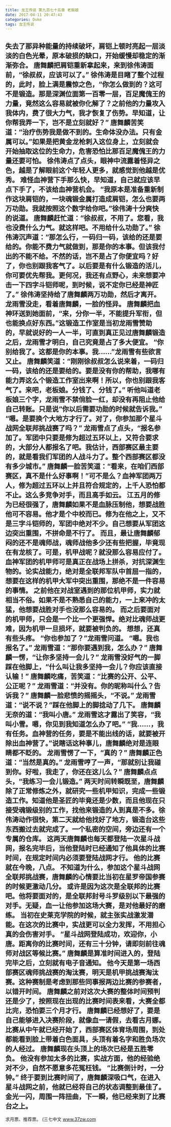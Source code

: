```yaml
---
title: 龙王传说 第九百七十五章 老板娘
date: 2017-04-11 20:47:43
categories: Duke
tags: 龙王传说
---
```


失去了那异种能量的持续破坏，肩铠上顿时亮起一层淡淡的白色光晕，原本破损的缺口，开始缓慢却稳定的渐渐弥合。
唐舞麟把肩铠重新拿起来，来到徐伟涛面前，“徐叔叔，应该可以了。”
徐伟涛是目睹了整个过程的，此时，脸上满是震惊之色，“你怎么做到的？这可不是锻造。那是深渊位面第一百零一层，百足魔傀王的力量，竟然这么容易就被你化解了？之前他的力量攻入我体内，费了很大力气，我才恢复了伤势。早知道，让你帮我弄一下，岂不是立刻就好？”
唐舞麟苦笑道：“治疗伤势我是做不到的。生命体没办法。只有金属可以。”如果是把黄金龙枪刺入这位身上，立刻就会开始抽取这位的生命力，危害恐怕比那百足魔傀王的力量还要可怕。
徐伟涛点了点头，眼神中流露着怪异之色，越是了解眼前这个年轻人更多，就感觉到他越是优秀。
难怪血神营下手那么快，早知道，自己就应该早点下手了，不该给血神营机会。
“我原本是准备重新制作这块肩铠的，一块魂锻金属打造成肩铠，怎么也要两万功勋。我就按照这个数字给你吧。”徐伟涛十分爽快的说道。
唐舞麟赶忙道：“徐叔叔，不用了。您看，我也没费什么力气。就这样吧。不用给什么功勋了。”
徐伟涛沉声道：“那怎么行，一码归一码，该给的还是要给的。你能不费力气就做到，那是你的本事。但该我付出的不能不给。不然的话，岂不是占了你便宜吗？好了，你也别跟我客气了。以后要是有什么锻造的活儿，你可要优先帮我。更何况，我还有点野心，未来想要冲击一下四字斗铠师呢，到时候，说不定你已经是神匠了。”
徐伟涛坚持给了唐舞麟两万功勋，然后才离开。
龙雨雪没走，看着唐舞麟，一脸的怪异。
唐舞麟把血神环送到她面前，“来，分你一半，不能提升军衔，但也能换点好东西。”这锻造工作室是当初龙雨雪赞助的，早就说好的一人一半，可直到真正见过唐舞麟锻造之后，龙雨雪才明白，自己究竟是占了多大便宜。
“你别给我了。这都是你的本事。我……”龙雨雪有些欲言又止。
唐舞麟笑道：“刚刚徐叔叔怎么说来着，一码归一码，该给的还是要给的。要是没有你的帮助，我哪有能力弄这么个锻造工作室出来啊！所以，你也别跟我客气了。来吧，老板娘。分钱了、分钱了。”
听他叫道老板娘三个字，龙雨雪不禁俏脸一红，却没有再阻止他给自己转账。只是说“你以后需要功勋的时候就告诉我。”
“嗯。是要换个大地方才行了。对了，你参加那个星斗战网全联邦挑战赛了吗？”
龙雨雪点了点头，“报名参加了。军团中只要是修为超过五环以上，又符合要求的，大部分人都报名了吧。我估计，西部赛区最主要的，就是看我们军团的人战斗力了。整个西部赛区都没有多少城市。”
唐舞麟一脸苦笑道：“看来，在咱们西部赛区，真不是什么好事啊！”可不是么？血神军团两万人，修为超过五环以上并且符合规定的，上千人恐怕都不止。这么多竞争对手，而且高手如云。
江五月的修为已经很强了，唐舞麟如果不是血脉压制他，想要战胜他可不容易。他才是个中校而已。修为在他之上，又不是三字斗铠师的，军团中绝对不少。自己想要从军团这边突出重围，不拼命是不行了。
而且，最让唐舞麟郁闷的还不是魂师战，魂师战他多少还有些把握，毕竟现在有龙核了。可是，机甲战呢？就没那么容易应付了。
血神军团的机甲师可是真正在战场上拼杀，对抗深渊生物的。论实战能力，绝对是全联邦军队中首屈一指的，想要在这样的机甲大军中突出重围，那绝不是一件容易的事情。
之前他在对战室遇到的那位机甲师，实力就相当不俗。如果不是不熟悉自己的能力，一上来冲的太猛，他想要战胜对手也没那么容易的。
而之后要面对的机甲师，只会是一个比一个更强悍。绝对比魂师战更难，因为机甲一旦损坏，就要被判负的。
想想，还真有些头疼。
“你也参加了？”龙雨雪问道。
“嗯。我也报名了。”
龙雨雪道：“那你要遇到我，怎么办？”
唐舞麟一愣，“让你多坚持一会儿？”
龙雨雪没好气的一脚踩在他脚上，“什么叫让我多坚持一会儿？你应该直接认输！”
唐舞麟吃痛，苦笑道：“比赛的公开、公平、公正呢？”
龙雨雪道：“并没有。你的昵称叫什么？告诉我？”
唐舞麟一脸悲愤的摇摇头，“不说。”
龙雨雪道：“说不说？”踩在他脚上的脚捻动了几下。
唐舞麟无奈的道：“我叫小唐。”
龙雨雪这才露出了笑容，“我叫小雪。嗯，你见到我知道怎么办了吧。”
“我……，我有任务。血神营的任务，要是不能出线的话，就要被开除出血神营了。”说瞎话这种事儿，唐舞麟绝对是连眼睛都不眨的。
龙雨雪愣了一下，“真的？”
唐舞麟正色道：“当然是真的。”
龙雨雪哼了一声，“那就别让我碰到你。好啦，我走了，你还在这儿么？”
唐舞麟点点头，“我练习一会儿锻造。”
两天时间转瞬既至，唐舞麟除了正常修炼之外，就研究一些机甲知识，完成一些锻造工作。知道他是圣匠的毕竟还是少数，而且他现在只接受魂锻级别的工作，找他来锻造的人到真是不多。徐伟涛动作很快，第二天就给他找好了地方，锻造台这些东西搬过去就完成了。一个私密的空间，旁边还有一个专属的仓库。
这两天唐舞麟也每天都登陆一次星斗战网，报名完毕后，当他登陆时已经通知了他具体的比赛时间，在规定时间内必须要登陆战网才行。
他的比赛就在今晚，八点。
不知道为什么，参加这个星斗战网全联邦挑战赛，唐舞麟的心情要比当初在星罗帝国参赛的时候更激动几分。
或许是因为这次是全联邦的比赛吧。他将要面对的，是全联邦封号斗罗级别以下最强的对手。无疑，血一让他参加这场大赛，是对他最好的磨练。
当初在史莱克学院的时候，就主张实战激发潜能。在这次的比赛中，实战更可以全力发挥，不用担心真的会伤害对手。
“星斗战网登陆成功，欢迎你，小唐。距离你的比赛时间，还有三十分钟，请即刻前往魂师对战区等候比赛。”
唐舞麟是算准时间进入的，登陆完毕之后，立刻就有电子音通知。
他今天是第一场西部赛区魂师挑战赛的淘汰赛，明天是机甲挑战赛淘汰赛。这种赛制是考虑到那些同事报两边比赛的参赛者，以错开时间。
唐舞麟之前对这次大赛的整体时间预判还是少了，按照现在出现的比赛时间表来看，大赛全都比完，恐怕要三个月才行。
唐舞麟已经想好了，要是自己能够进入决赛阶段，就像血一请假，去看古月娜。
比赛从中午就已经开始了，西部赛区体育场周围，到处都能看到脸上带着白色面具，头顶有着名字和胜负场次的人经过。
唐舞麟现在头顶上的场次已经是五胜零负。
他没有参加太多的比赛，实战方面，他的经验绝对不少，自然不愿意多花冤枉钱。
“比赛倒计时，一分钟。”
终于要到比赛时间了，唐舞麟深吸口气，在进入星斗战网之前，他就已经将自己的状态调整到最佳了。
金光一闪，周围一阵扭曲，下一瞬，他已经来到了比赛台之上。
----------------------
求月票、推荐票。
(三七中文 www.37zw.com